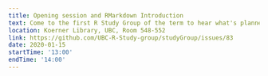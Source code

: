 ```yaml
---
title: Opening session and RMarkdown Introduction
text: Come to the first R Study Group of the term to hear what's planned, as well as a brief introduction to RMarkdown
location: Koerner Library, UBC, Room 548-552
link: https://github.com/UBC-R-Study-group/studyGroup/issues/83
date: 2020-01-15
startTime: '13:00'
endTime: '14:00'
---
```

